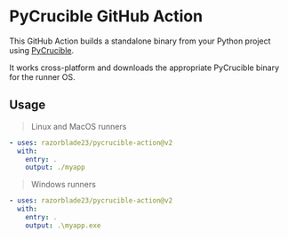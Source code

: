 # PyCrucible GitHub Action

This GitHub Action builds a standalone binary from your Python project using [PyCrucible](https://github.com/razorblade23/PyCrucible). 

It works cross-platform and downloads the appropriate PyCrucible binary for the runner OS.

## Usage

> Linux and MacOS runners
```yaml
- uses: razorblade23/pycrucible-action@v2
  with:
    entry: .
    output: ./myapp
```

> Windows runners
```yaml
- uses: razorblade23/pycrucible-action@v2
  with:
    entry: .
    output: .\myapp.exe
```
